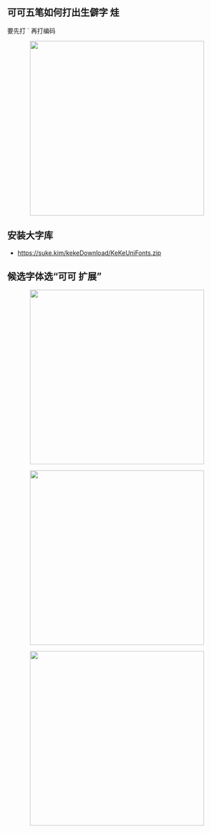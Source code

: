 ## 可可五笔如何打出生僻字 烓

要先打 `  再打编码


<p align="center"><img src="https://cdn.jsdelivr.net/gh/zb9678/img@main/up1/12.12:15:19:02.png" style="width:400px;"></p>

## 安装大字库 
- https://suke.kim/kekeDownload/KeKeUniFonts.zip

## 候选字体选“可可 扩展”

<p align="center"><img src="https://cdn.jsdelivr.net/gh/zb9678/img@main/up1/12.12:15:27:49.png" style="width:400px;"></p>

<p align="center"><img src="https://cdn.jsdelivr.net/gh/zb9678/img@main/up1/12.12:15:23:46.png" style="width:400px;"></p>

<p align="center"><img src="https://cdn.jsdelivr.net/gh/zb9678/img@main/up1/12.12:15:25:54.png" style="width:400px;"></p>

